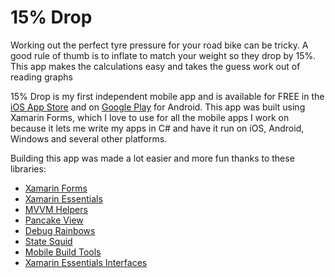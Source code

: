 # 15% Drop
Working out the perfect tyre pressure for your road bike can be tricky. A good rule of thumb is to inflate to match your weight so they drop by 15%. This app makes the calculations easy and takes the guess work out of reading graphs

15% Drop is my first independent mobile app and is available for FREE in the [iOS App Store](https://apps.apple.com/app/fifteen-percent-drop/id1520633732) and on [Google Play](https://play.google.com/store/apps/details?id=com.lachlanwgordon.fifteenpercentdrop) for Android.
This app was built using Xamarin Forms, which I love to use for all the mobile apps I work on because it lets me write my apps in C# and have it run on iOS, Android, Windows and several other platforms.

Building this app was made a lot easier and more fun thanks to these libraries:
 - [Xamarin Forms](https://docs.microsoft.com/en-us/xamarin/xamarin-forms/)
 - [Xamarin Essentials](https://docs.microsoft.com/en-us/xamarin/essentials/)
 - [MVVM Helpers](https://github.com/jamesmontemagno/mvvm-helpers)
 - [Pancake View](https://github.com/sthewissen/Xamarin.Forms.PancakeView)
 - [Debug Rainbows](https://github.com/sthewissen/Xamarin.Forms.DebugRainbows)
 - [State Squid](https://github.com/sthewissen/Xamarin.Forms.StateSquid)
 - [Mobile Build Tools](https://mobilebuildtools.com/)
 - [Xamarin Essentials Interfaces](https://github.com/rdavisau/essential-interfaces)

